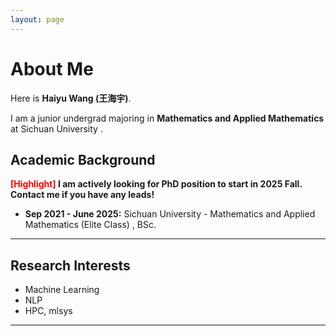 ```yaml
---
layout: page
---
```


# About Me

Here is **Haiyu Wang (王海宇)**.

I am a junior undergrad majoring in **Mathematics and Applied Mathematics** at Sichuan University . 

## Academic Background

**<font color='red'>[Highlight]</font> I am actively looking for PhD position to start in 2025 Fall. Contact me if you have any leads!**

- **Sep 2021 - June 2025:**    Sichuan University  - Mathematics and Applied Mathematics (Elite Class) , BSc.

---

## Research Interests

- Machine Learning
- NLP
- HPC, mlsys

---

